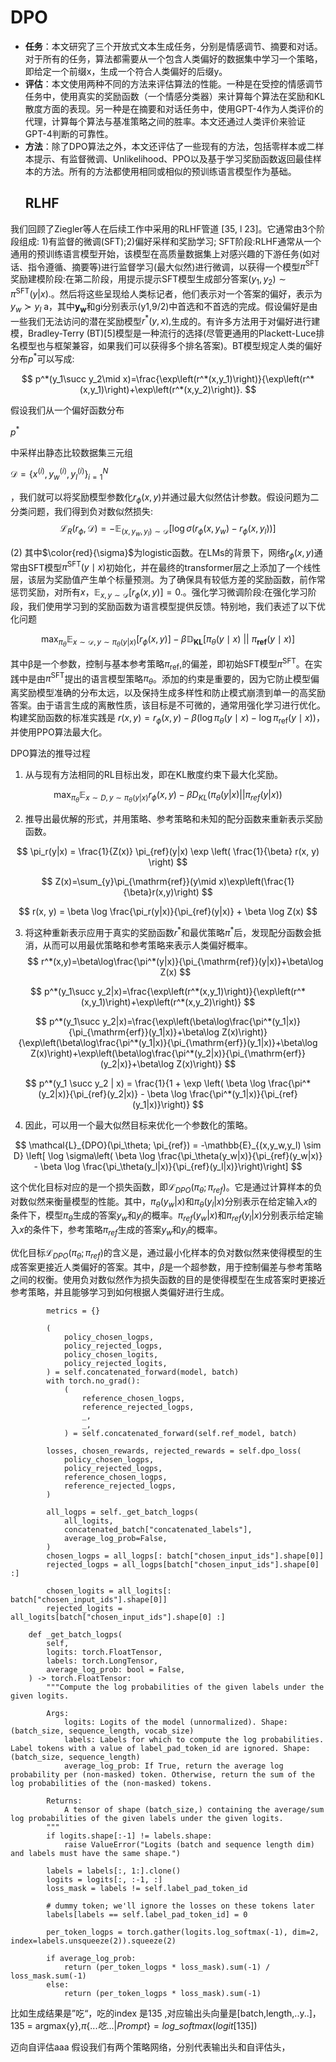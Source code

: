 # DPO

- **任务**：本文研究了三个开放式文本生成任务，分别是情感调节、摘要和对话。对于所有的任务，算法都需要从一个包含人类偏好的数据集中学习一个策略，即给定一个前缀x，生成一个符合人类偏好的后缀y。
- **评估**：本文使用两种不同的方法来评估算法的性能。一种是在受控的情感调节任务中，使用真实的奖励函数（一个情感分类器）来计算每个算法在奖励和KL散度方面的表现。另一种是在摘要和对话任务中，使用GPT-4作为人类评价的代理，计算每个算法与基准策略之间的胜率。本文还通过人类评价来验证GPT-4判断的可靠性。
- **方法**：除了DPO算法之外，本文还评估了一些现有的方法，包括零样本或二样本提示、有监督微调、Unlikelihood、PPO以及基于学习奖励函数返回最佳样本的方法。所有的方法都使用相同或相似的预训练语言模型作为基础。
  ## RLHF

我们回顾了Ziegler等人在后续工作中采用的RLHF管道 [35, l 23]。它通常由3个阶段组成:
1)有监督的微调(SFT);2)偏好采样和奖励学习; SFT阶段:RLHF通常从一个通用的预训练语言模型开始，该模型在高质量数据集上对感兴趣的下游任务(如对话、指令遵循、摘要等)进行监督学习(最大似然)进行微调，以获得一个模型$\pi^{\mathrm{SFT}}$ 奖励建模阶段:在第二阶段，用提示提示SFT模型生成部分答案$(y_{1},y_{2})\sim\pi^{\mathrm{SFT}}(y|x)$.。然后将这些呈现给人类标记者，他们表示对一个答案的偏好，表示为$y_{w}\succ y_{l}$ a，其中$\boldsymbol{y}_{\boldsymbol{w}}$和gi分别表示(y1,9/2)中首选和不首选的完成。假设偏好是由一些我们无法访问的潜在奖励模型$r^{*}(y,x),$生成的。有许多方法用于对偏好进行建模，Bradley-Terry (BT)[5]模型是一种流行的选择(尽管更通用的Plackett-Luce排名模型也与框架兼容，如果我们可以获得多个排名答案)。BT模型规定人类的偏好分布$p^{*}$可以写成: 

$$
p^*(y_1\succ y_2\mid x)=\frac{\exp\left(r^*(x,y_1)\right)}{\exp\left(r^*(x,y_1)\right)+\exp\left(r^*(x,y_2)\right)}.
$$

 假设我们从一个偏好函数分布

$p^{*}$

中采样出静态比较数据集三元组 

$\mathcal{D}=\left\{x^{(i)},y_w^{(i)},y_l^{(i)}\right\}_{i=1}^N$

，我们就可以将奖励模型参数化$r_{\phi}(x,y)$并通过最大似然估计参数。假设问题为二分类问题，我们得到负对数似然损失: 
$$
\mathcal{L}_R(r_\phi,\mathcal{D})=-\mathbb{E}_{(x,y_w,y_l)\sim\mathcal{D}}\left[\operatorname{log}\sigma(r_\phi(x,y_w)-r_\phi(x,y_l))\right]
$$

 (2) 其中$\color{red}{\sigma}$为logistic函数。在LMs的背景下，网络$r_{\phi}(x,y)$通常由SFT模型$\pi^{\mathrm{SFT}}(y\mid x)$初始化，并在最终的transformer层之上添加了一个线性层，该层为奖励值产生单个标量预测。为了确保具有较低方差的奖励函数，前作常惩罚奖励，对所有$x$，$\mathbb{E}_{x,y\sim\mathcal{D}}\left[r_\phi(x,y)\right]=0.$。强化学习微调阶段:在强化学习阶段，我们使用学习到的奖励函数为语言模型提供反馈。特别地，我们表述了以下优化问题

$$
\max_{\pi_{\theta}}\mathbb{E}_{x\sim\mathcal{D},y\sim\pi_{\theta}(y|x)}\big[r_{\phi}(x,y)\big]-\beta\mathbb{D}_{\mathbf{KL}}\big[\pi_{\theta}(y\mid x)\:||\:\pi_{\mathbf{ref}}(y\mid x)\big]
$$

其中$\text{β}$是一个参数，控制与基本参考策略$\pi_{\mathrm{ref}},$的偏差，即初始SFT模型$\pi^{\mathrm{SFT}}$。在实践中是由$\pi^{\mathrm{SFT}}$提出的语言模型策略$\pi_{\theta}$。添加的约束是重要的，因为它防止模型偏离奖励模型准确的分布太远，以及保持生成多样性和防止模式崩溃到单一的高奖励答案。由于语言生成的离散性质，该目标是不可微的，通常用强化学习进行优化。构建奖励函数的标准实践是 $r(x,y)=r_{\phi}(x,y)-\beta(\log\pi_{\theta}(y\mid x)-\log\pi_{\mathrm{ref}}(y\mid x))$，并使用PPO算法最大化。

DPO算法的推导过程

1. 从与现有方法相同的RL目标出发，即在KL散度约束下最大化奖励。

$$
\max_{\pi_\theta} \mathbb{E}_{x \sim D, y \sim \pi_\theta(y|x)} r_\phi(x, y) - \beta D_{KL}(\pi_\theta(y|x) || \pi_{ref}(y|x))
$$

2. 推导出最优解的形式，并用策略、参考策略和未知的配分函数来重新表示奖励函数。

$$
\pi_r(y|x) = \frac{1}{Z(x)} \pi_{ref}(y|x) \exp \left( \frac{1}{\beta} r(x, y) \right)
$$

$$
Z(x)=\sum_{y}\pi_{\mathrm{ref}}(y\mid x)\exp\left(\frac{1}{\beta}r(x,y)\right)
$$

$$
r(x, y) = \beta \log \frac{\pi_r(y|x)}{\pi_{ref}(y|x)} + \beta \log Z(x)
$$

3. 将这种重新表示应用于真实的奖励函数$r^*$和最优策略$\pi^*$后，发现配分函数会抵消，从而可以用最优策略和参考策略来表示人类偏好概率。
   $$
   r^*(x,y)=\beta\log\frac{\pi^*(y|x)}{\pi_{\mathrm{ref}}(y|x)}+\beta\log Z(x)
   $$

$$
p^*(y_1\succ y_2|x)=\frac{\exp\left(r^*(x,y_1)\right)}{\exp\left(r^*(x,y_1)\right)+\exp\left(r^*(x,y_2)\right)}
$$

$$
p^*(y_1\succ y_2|x)=\frac{\exp\left(\beta\log\frac{\pi^*(y_1|x)}{\pi_{\mathrm{erf}}(y_1|x)}+\beta\log Z(x)\right)}{\exp\left(\beta\log\frac{\pi^*(y_1|x)}{\pi_{\mathrm{erf}}(y_1|x)}+\beta\log Z(x)\right)+\exp\left(\beta\log\frac{\pi^*(y_2|x)}{\pi_{\mathrm{erf}}(y_2|x)}+\beta\log Z(x)\right)}
$$

$$
p^*(y_1 \succ y_2 | x) = \frac{1}{1 + \exp \left( \beta \log \frac{\pi^*(y_2|x)}{\pi_{ref}(y_2|x)} - \beta \log \frac{\pi^*(y_1|x)}{\pi_{ref}(y_1|x)}\right)}
$$

4. 因此，可以用一个最大似然目标来优化一个参数化的策略。

$$
\mathcal{L}_{DPO}(\pi_\theta; \pi_{ref}) = -\mathbb{E}_{(x,y_w,y_l) \sim D} \left[ \log \sigma\left( \beta \log \frac{\pi_\theta(y_w|x)}{\pi_{ref}(y_w|x)} - \beta \log \frac{\pi_\theta(y_l|x)}{\pi_{ref}(y_l|x)}\right)\right]
$$

这个优化目标对应的是一个损失函数，即$\mathcal{L}_{DPO}(\pi_\theta; \pi_{ref})$。它是通过计算样本的负对数似然来衡量模型的性能。其中，$\pi_\theta(y_w|x)$和$\pi_\theta(y_l|x)$分别表示在给定输入$x$的条件下，模型$\pi_\theta$生成的答案$y_w$和$y_l$的概率。$\pi_{ref}(y_w|x)$和$\pi_{ref}(y_l|x)$分别表示给定输入$x$的条件下，参考策略$\pi_{ref}$生成的答案$y_w$和$y_l$的概率。

优化目标$\mathcal{L}_{DPO}(\pi_\theta; \pi_{ref})$的含义是，通过最小化样本的负对数似然来使得模型的生成答案更接近人类偏好的答案。其中，$\beta$是一个超参数，用于控制偏差与参考策略之间的权衡。使用负对数似然作为损失函数的目的是使得模型在生成答案时更接近参考策略，并且能够学习到如何根据人类偏好进行生成。

```
        metrics = {}

        (
            policy_chosen_logps,
            policy_rejected_logps,
            policy_chosen_logits,
            policy_rejected_logits,
        ) = self.concatenated_forward(model, batch)
        with torch.no_grad():
            (
                reference_chosen_logps,
                reference_rejected_logps,
                _,
                _,
            ) = self.concatenated_forward(self.ref_model, batch)

        losses, chosen_rewards, rejected_rewards = self.dpo_loss(
            policy_chosen_logps,
            policy_rejected_logps,
            reference_chosen_logps,
            reference_rejected_logps,
        )
```

```
        all_logps = self._get_batch_logps(
            all_logits,
            concatenated_batch["concatenated_labels"],
            average_log_prob=False,
        )
		chosen_logps = all_logps[: batch["chosen_input_ids"].shape[0]]
        rejected_logps = all_logps[batch["chosen_input_ids"].shape[0] :]

        chosen_logits = all_logits[: batch["chosen_input_ids"].shape[0]]
        rejected_logits = all_logits[batch["chosen_input_ids"].shape[0] :]
```

```
    def _get_batch_logps(
        self,
        logits: torch.FloatTensor,
        labels: torch.LongTensor,
        average_log_prob: bool = False,
    ) -> torch.FloatTensor:
        """Compute the log probabilities of the given labels under the given logits.

        Args:
            logits: Logits of the model (unnormalized). Shape: (batch_size, sequence_length, vocab_size)
            labels: Labels for which to compute the log probabilities. Label tokens with a value of label_pad_token_id are ignored. Shape: (batch_size, sequence_length)
            average_log_prob: If True, return the average log probability per (non-masked) token. Otherwise, return the sum of the log probabilities of the (non-masked) tokens.

        Returns:
            A tensor of shape (batch_size,) containing the average/sum log probabilities of the given labels under the given logits.
        """
        if logits.shape[:-1] != labels.shape:
            raise ValueError("Logits (batch and sequence length dim) and labels must have the same shape.")

        labels = labels[:, 1:].clone()
        logits = logits[:, :-1, :]
        loss_mask = labels != self.label_pad_token_id

        # dummy token; we'll ignore the losses on these tokens later
        labels[labels == self.label_pad_token_id] = 0

        per_token_logps = torch.gather(logits.log_softmax(-1), dim=2, index=labels.unsqueeze(2)).squeeze(2)

        if average_log_prob:
            return (per_token_logps * loss_mask).sum(-1) / loss_mask.sum(-1)
        else:
            return (per_token_logps * loss_mask).sum(-1)
```

比如生成结果是”吃“，吃的index 是135 ,对应输出头向量是\[batch,length,..y..\]，135 = argmax{y},$\pi\{...吃...|Prompt\} = log\_softmax(logit[135])$

迈向自评估aaa
假设我们有两个策略网络，分别代表输出头和自评估头，
